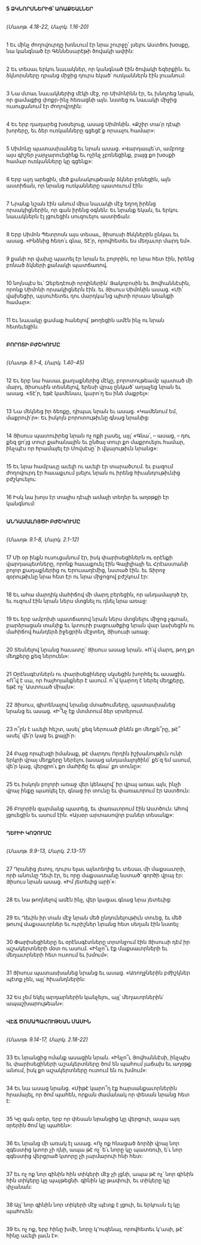 **5 ՁԿՆՈՐՍՆԵՐԻՑ՝ ԱՌԱՔԵԱԼՆԵՐ**

\
_(Մատթ. 4.18-22, Մարկ. 1.16-20)_

\
1 Եւ մինչ ժողովուրդը խռնւում էր նրա շուրջը՝ լսելու Աստծու խօսքը, նա կանգնած էր Գեննեսարէթի ծովակի ափին:

\
2 Եւ տեսաւ երկու նաւակներ, որ կանգնած էին ծովակի եզերքին. եւ ձկնորսները դրանց միջից դուրս եկած՝ ուռկաններն էին լուանում:

\
3 Նա մտաւ նաւակներից մէկի մէջ, որ Սիմոնինն էր, եւ խնդրեց նրան, որ ցամաքից փոքր-ինչ հեռացնի այն. նստեց ու նաւակի միջից ուսուցանում էր ժողովրդին:

\
4 Եւ երբ դադարեց խօսելուց, ասաց Սիմոնին. «Քշիր տա՛ր դէպի խորերը, եւ ձեր ուռկանները գցեցէ՛ք որսալու համար»:

\
5 Սիմոնը պատասխանեց եւ նրան ասաց. «Վարդապե՛տ, ամբողջ այս գիշեր չարչարուեցինք եւ ոչինչ չբռնեցինք, բայց քո խօսքի համար ուռկանները կը գցենք»:

\
6 Երբ այդ արեցին, մեծ քանակութեամբ ձկներ բռնեցին, այն աստիճան, որ նրանց ուռկանները պատռւում էին:

\
7 Նրանք նշան էին անում միւս նաւակի մէջ եղող իրենց որսակիցներին, որ գան իրենց օգնեն: Եւ նրանք եկան, եւ երկու նաւակներն էլ լցուեցին սուզուելու աստիճան:

\
8 Երբ Սիմոն Պետրոսն այս տեսաւ, Յիսուսի ծնկներին ընկաւ եւ ասաց. «Ինձնից հեռո՛ւ գնա, Տէ՛ր, որովհետեւ ես մեղաւոր մարդ եմ».

\
9 քանի որ վախը պատել էր նրան եւ բոլորին, որ նրա հետ էին, իրենց բռնած ձկների քանակի պատճառով.

\
10 նոյնպէս եւ՝ Զեբեդէոսի որդիներին՝ Յակոբոսին եւ Յովհաննէսին, որոնք Սիմոնի որսակիցներն էին. եւ Յիսուս Սիմոնին ասաց. «Մի՛ վախեցիր, այսուհետեւ դու մարդկա՛նց պիտի որսաս կեանքի համար»:

\
11 Եւ նաւակը ցամաք հանելով՝ թողեցին ամէն ինչ ու նրան հետեւեցին:

\
**ԲՈՐՈՏԻ ԲԺՇԿՈՒՄԸ**

\
_(Մատթ. 8.1-4, Մարկ. 1.40-45)_

\
12 Եւ երբ նա հասաւ քաղաքներից մէկը, բորոտութեամբ պատած մի մարդ, Յիսուսին տեսնելով, երեսի վրայ ընկած՝ աղաչեց նրան եւ ասաց. «Տէ՛ր, եթէ կամենաս, կարո՛ղ ես ինձ մաքրել»:

\
13 Նա մեկնեց իր ձեռքը, դիպաւ նրան եւ ասաց. «Կամենում եմ, մաքրուի՛ր»: Եւ իսկոյն բորոտութիւնը գնաց նրանից:

\
14 Յիսուս պատուիրեց նրան ոչ ոքի չասել, այլ՝ «Գնա՛, – ասաց, – դու քեզ ցո՛յց տուր քահանային եւ ընծայ տուր քո մաքրուելու համար, ինչպէս որ հրամայել էր Մովսէսը՝ ի վկայութիւն նրանց»:

\
15 Եւ նրա համբաւը աւելի ու աւելի էր տարածւում. եւ բազում ժողովուրդ էր հաւաքւում լսելու նրան ու իրենց հիւանդութիւնից բժշկուելու:

\
16 Իսկ նա խոյս էր տալիս դէպի ամայի տեղեր եւ աղօթքի էր կանգնում:

\
**ԱՆԴԱՄԱԼՈՅԾԻ ԲԺՇԿՈՒՄԸ**

\
_(Մատթ. 9.1-8, Մարկ. 2.1-12)_

\
17 Մի օր ինքն ուսուցանում էր, իսկ փարիսեցիներն ու օրէնքի վարդապետները, որոնք հաւաքուել էին Գալիլիայի եւ Հրէաստանի բոլոր քաղաքներից ու Երուսաղէմից, նստած էին. եւ Տիրոջ զօրութիւնը նրա հետ էր ու նրա միջոցով բժշկում էր:

\
18 Եւ ահա մարդիկ մահիճով մի մարդ բերեցին, որ անդամալոյծ էր, եւ ուզում էին նրան ներս մտցնել ու դնել նրա առաջ:

\
19 Եւ երբ ամբոխի պատճառով նրան ներս մտցնելու միջոց չգտան, բարձրացան տանիք եւ կտուրի բացուածքից նրան վար կախեցին ու մահիճով հանդերձ իջեցրին մէջտեղ, Յիսուսի առաջ:

\
20 Տեսնելով նրանց հաւատը՝ Յիսուս ասաց նրան. «Ո՛վ մարդ, թող քո մեղքերը քեզ ներուեն»:

\
21 Օրէնսգէտներն ու փարիսեցիները սկսեցին խորհել եւ ասացին. «Ո՞վ է սա, որ հայհոյանքներ է ասում. ո՞վ կարող է ներել մեղքերը, եթէ ոչ՝ Աստուած միայն»:

\
22 Յիսուս, գիտենալով նրանց մտածումները, պատասխանեց նրանց եւ ասաց. «Ի՞նչ էք մտմտում ձեր սրտերում.

\
23 ո՞րն է աւելի հեշտ, ասել՝ քեզ ներուած լինեն քո մեղքե՞րը, թէ՞ ասել՝ վե՛ր կաց եւ քայլի՛ր:

\
24 Բայց որպէսզի իմանաք, թէ մարդու Որդին իշխանութիւն ունի երկրի վրայ մեղքերը ներելու (ասաց անդամալոյծին)՝ քե՛զ եմ ասում, վե՛ր կաց, վերցրո՛ւ քո մահիճը եւ գնա՛ քո տունը»:

\
25 Եւ իսկոյն բոլորի առաջ վեր կենալով՝ իր վրայ առաւ այն, ինչի վրայ ինքը պառկել էր, գնաց իր տունը եւ փառաւորում էր Աստծուն:

\
26 Բոլորին զարմանք պատեց, եւ փառաւորում էին Աստծուն: Ահով լցուեցին եւ ասում էին. «Այսօր արտասովոր բաներ տեսանք»:

\
**ՂԵՒԻԻ ԿՈՉՈՒՄԸ**

\
_(Մատթ. 9.9-13, Մարկ. 2.13-17)_

\
27 Դրանից յետոյ, դուրս ելաւ այնտեղից եւ տեսաւ մի մաքսաւորի, որի անունը Ղեւի էր, եւ որը մաքսատանը նստած՝ գործի վրայ էր: Յիսուս նրան ասաց. «Իմ յետեւից արի՛»:

\
28 Եւ նա թողնելով ամէն ինչ, վեր կացաւ գնաց նրա յետեւից:

\
29 Եւ Ղեւին իր տան մէջ նրան մեծ ընդունելութիւն տուեց, եւ մեծ թուով մաքսաւորներ եւ ուրիշներ նրանց հետ սեղան էին նստել:

\
30 Փարիսեցիները եւ օրէնսգէտները տրտնջում էին Յիսուսի դէմ իր աշակերտների մօտ ու ասում. «Ինչո՞ւ էք մաքսաւորների եւ մեղաւորների հետ ուտում եւ խմում»:

\
31 Յիսուս պատասխանեց նրանց եւ ասաց. «Առողջներին բժիշկներ պէտք չեն, այլ՝ հիւանդներին:

\
32 Ես չեմ եկել արդարներին կանչելու, այլ՝ մեղաւորներին՝ ապաշխարութեան»:

\
**ՎԷՃ ԾՈՄԱՊԱՀՈՒԹԵԱՆ ՄԱՍԻՆ**

\
_(Մատթ. 9.14-17, Մարկ. 2.18-22)_

\
33 Եւ նրանցից ոմանք ասացին նրան. «Ինչո՞ւ Յովհաննէսի, ինչպէս եւ փարիսեցիների աշակերտները ծոմ են պահում յաճախ եւ աղօթք անում, իսկ քո աշակերտները ուտում են ու խմում»:

\
34 Եւ նա ասաց նրանց. «Միթէ կարո՞ղ էք հարսանքաւորներին հրամայել, որ ծոմ պահեն, որքան ժամանակ որ փեսան նրանց հետ է:

\
35 Կը գան օրեր, երբ որ փեսան նրանցից կը վերցուի, ապա այդ օրերին ծոմ կը պահեն»:

\
36 Եւ նրանց մի առակ էլ ասաց. «Ոչ ոք հնացած ձորձի վրայ նոր զգեստից կտոր չի դնի, ապա թէ ոչ՝ ե՛ւ նորը կը պատռուի, ե՛ւ նոր զգեստից վերցրած կտորը չի յարմարուի հնի հետ:

\
37 Եւ ոչ ոք նոր գինին հին տիկերի մէջ չի լցնի, ապա թէ ոչ՝ նոր գինին հին տիկերը կը պայթեցնի. գինին կը թափուի, եւ տիկերը կը փչանան:

\
38 Այլ՝ նոր գինին նոր տիկերի մէջ պէտք է լցուի, եւ երկուսն էլ կը պահուեն:

\
39 Եւ ոչ ոք, երբ հինը խմի, նորը կ՚ուզենայ, որովհետեւ կ՚ասի, թէ՝ հինը աւելի լաւն է»:
